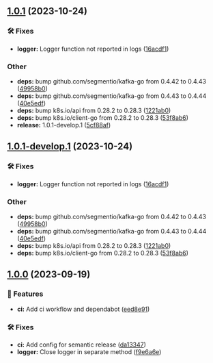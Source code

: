 ## [1.0.1](https://github.com/Randsw/CascadeScenarioController_v2/compare/1.0.0...1.0.1) (2023-10-24)


### 🛠 Fixes

* **logger:** Logger function not reported in logs ([16acdf1](https://github.com/Randsw/CascadeScenarioController_v2/commit/16acdf1a2866d3f4e8f0e7fef3205fa8eedb6918))


### Other

* **deps:** bump github.com/segmentio/kafka-go from 0.4.42 to 0.4.43 ([49958b0](https://github.com/Randsw/CascadeScenarioController_v2/commit/49958b054664716f4c5990040a52863a361e6146))
* **deps:** bump github.com/segmentio/kafka-go from 0.4.43 to 0.4.44 ([40e5edf](https://github.com/Randsw/CascadeScenarioController_v2/commit/40e5edfbee09779572ecc724bc4b96ff7dbdf680))
* **deps:** bump k8s.io/api from 0.28.2 to 0.28.3 ([1221ab0](https://github.com/Randsw/CascadeScenarioController_v2/commit/1221ab0bdd85b6953e671f39f1c72d720dc1d6c1))
* **deps:** bump k8s.io/client-go from 0.28.2 to 0.28.3 ([53f8ab6](https://github.com/Randsw/CascadeScenarioController_v2/commit/53f8ab6536417865af0109cf666e5cc00d3ea54a))
* **release:** 1.0.1-develop.1 ([5cf88af](https://github.com/Randsw/CascadeScenarioController_v2/commit/5cf88af054babcd77db3b3a8064db71ffbb6658b))

## [1.0.1-develop.1](https://github.com/Randsw/CascadeScenarioController_v2/compare/1.0.0...1.0.1-develop.1) (2023-10-24)


### 🛠 Fixes

* **logger:** Logger function not reported in logs ([16acdf1](https://github.com/Randsw/CascadeScenarioController_v2/commit/16acdf1a2866d3f4e8f0e7fef3205fa8eedb6918))


### Other

* **deps:** bump github.com/segmentio/kafka-go from 0.4.42 to 0.4.43 ([49958b0](https://github.com/Randsw/CascadeScenarioController_v2/commit/49958b054664716f4c5990040a52863a361e6146))
* **deps:** bump github.com/segmentio/kafka-go from 0.4.43 to 0.4.44 ([40e5edf](https://github.com/Randsw/CascadeScenarioController_v2/commit/40e5edfbee09779572ecc724bc4b96ff7dbdf680))
* **deps:** bump k8s.io/api from 0.28.2 to 0.28.3 ([1221ab0](https://github.com/Randsw/CascadeScenarioController_v2/commit/1221ab0bdd85b6953e671f39f1c72d720dc1d6c1))
* **deps:** bump k8s.io/client-go from 0.28.2 to 0.28.3 ([53f8ab6](https://github.com/Randsw/CascadeScenarioController_v2/commit/53f8ab6536417865af0109cf666e5cc00d3ea54a))

## [1.0.0](https://github.com/Randsw/CascadeScenarioController_v2/compare/...1.0.0) (2023-09-19)


### 🚀 Features

* **ci:** Add ci workflow and dependabot ([eed8e91](https://github.com/Randsw/CascadeScenarioController_v2/commit/eed8e91174d558dfae3b42cee6e52a40b5ba590d))


### 🛠 Fixes

* **ci:** Add config for semantic release ([da13347](https://github.com/Randsw/CascadeScenarioController_v2/commit/da13347b443b0ac7d101a3c6c3ba6053b4eeacfa))
* **logger:** Close logger in separate method ([f9e6a6e](https://github.com/Randsw/CascadeScenarioController_v2/commit/f9e6a6ebb30a28d1867dba2fd20a4c0bb76cceba))
